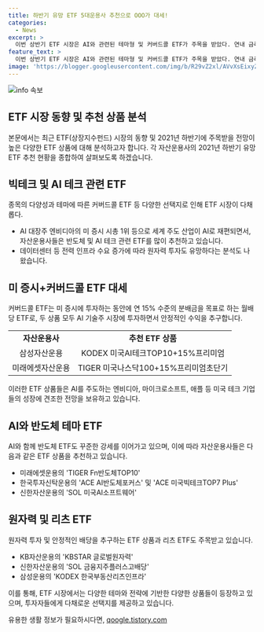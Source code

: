 ```yaml
---
title: 하반기 유망 ETF 5대운용사 추천으로 OOO가 대세!
categories:
  - News
excerpt: >
  이번 상반기 ETF 시장은 AI와 관련된 테마형 및 커버드콜 ETF가 주목을 받았다. 연내 금리 인하 기대감이 높아지는 상황에서, 빅테크 관련 ETF가 유망시되며, 미국 증시와 커버드콜 ETF가 대세로 떠올랐다. AI 대장주와 반도체 시장이 미래 성장 주요 테마로 떠올라, AI, 반도체, 소프트웨어를 중심으로한 ETF들이 추천되었는데, 특히 원자력 투자도 유망시되었다. 이외에도 쏠쏠한 배당을 기대할 수 있는 리츠 ETF 등도 주목을 받고 있다. AI 및 관련주에 관심을 두고 있는 투자자들에게는 이번 ETF 시장 동향이 유용할 것으로 보인다.
feature_text: >
  이번 상반기 ETF 시장은 AI와 관련된 테마형 및 커버드콜 ETF가 주목을 받았다. 연내 금리 인하 기대감이 높아지는 상황에서, 빅테크 관련 ETF가 유망시되며, 미국 증시와 커버드콜 ETF가 대세로 떠올랐다. AI 대장주와 반도체 시장이 미래 성장 주요 테마로 떠올라, AI, 반도체, 소프트웨어를 중심으로한 ETF들이 추천되었는데, 특히 원자력 투자도 유망시되었다. 이외에도 쏠쏠한 배당을 기대할 수 있는 리츠 ETF 등도 주목을 받고 있다. AI 및 관련주에 관심을 두고 있는 투자자들에게는 이번 ETF 시장 동향이 유용할 것으로 보인다.
image: 'https://blogger.googleusercontent.com/img/b/R29vZ2xl/AVvXsEixyZcFfHzMRdzZMjFBmAUKJYCLCGyLL1o632UiGVXcaFdKo_bkvkuCioo0uUKlGfBVcT3P84aROyZIXSBEx3Aw5nCQ3pTgDom1WDC4m8eifvWiAmWEEVb4x6G_l8C0QH225ldMjyaFvpxGEBGNO37VmDTDMHGhJPq73UglMfDca1-0aw/s1600/blogspot.png'
---
```


<p><img src="https://blogger.googleusercontent.com/img/b/R29vZ2xl/AVvXsEixyZcFfHzMRdzZMjFBmAUKJYCLCGyLL1o632UiGVXcaFdKo_bkvkuCioo0uUKlGfBVcT3P84aROyZIXSBEx3Aw5nCQ3pTgDom1WDC4m8eifvWiAmWEEVb4x6G_l8C0QH225ldMjyaFvpxGEBGNO37VmDTDMHGhJPq73UglMfDca1-0aw/s1600/blogspot.png" alt="info 속보" /></p>

<h2 data-ke-size="size26">ETF 시장 동향 및 추천 상품 분석</h2>

<p data-ke-size="size16"></p>

<p>본문에서는 최근 ETF(상장지수펀드) 시장의 동향 및 2021년 하반기에 주목받을 전망이 높은 다양한 ETF 상품에 대해 분석하고자 합니다. 각 자산운용사의 2021년 하반기 유망 ETF 추천 현황을 종합하여 살펴보도록 하겠습니다.</p>

<h2 data-ke-size="size24">빅테크 및 AI 테크 관련 ETF</h2>

<p data-ke-size="size16">종목의 다양성과 테마에 따른 커버드콜 ETF 등 다양한 선택지로 인해 ETF 시장이 다채롭다.</p>

<ul>
  <li>AI 대장주 엔비디아의 미 증시 시총 1위 등으로 세계 주도 산업이 AI로 재편되면서, 자산운용사들은 반도체 및 AI 테크 관련 ETF를 많이 추천하고 있습니다.</li>
  <li>데이터센터 등 전력 인프라 수요 증가에 따라 원자력 투자도 유망하다는 분석도 나왔습니다.</li>
</ul>

<h2 data-ke-size="size24">미 증시+커버드콜 ETF 대세</h2>

<p data-ke-size="size16">커버드콜 ETF는 미 증시에 투자하는 동안에 연 15% 수준의 분배금을 목표로 하는 월배당 ETF로, 두 상품 모두 AI 기술주 시장에 투자하면서 안정적인 수익을 추구합니다.</p>

<table>
  <tr>
    <td style="text-align: center; height: 17px;"><b>자산운용사</b></td>
    <td style="text-align: center; height: 17px;"><b>추천 ETF 상품</b></td>
  </tr>
  <tr>
    <td style="text-align: center; height: 17px;">삼성자산운용</td>
    <td style="text-align: center; height: 17px;">KODEX 미국AI테크TOP10+15%프리미엄</td>
  </tr>
  <tr>
    <td style="text-align: center; height: 17px;">미래에셋자산운용</td>
    <td style="text-align: center; height: 17px;">TIGER 미국나스닥100+15%프리미엄초단기</td>
  </tr>
</table>

<p data-ke-size="size16">이러한 ETF 상품들은 AI를 주도하는 엔비디아, 마이크로소프트, 애플 등 미국 테크 기업들의 성장에 견조한 전망을 보유하고 있습니다.</p>

<h2 data-ke-size="size24">AI와 반도체 테마 ETF</h2>

<p data-ke-size="size16">AI와 함께 반도체 ETF도 꾸준한 강세를 이어가고 있으며, 이에 따라 자산운용사들은 다음과 같은 ETF 상품을 추천하고 있습니다.</p>

<ul>
  <li>미래에셋운용의 'TIGER Fn반도체TOP10'</li>
  <li>한국투자신탁운용의 'ACE AI반도체포커스' 및 'ACE 미국빅테크TOP7 Plus'</li>
  <li>신한자산운용의 'SOL 미국AI소프트웨어'</li>
</ul>

<h2 data-ke-size="size24">원자력 및 리츠 ETF</h2>

<p data-ke-size="size16">원자력 투자 및 안정적인 배당을 추구하는 ETF 상품과 리츠 ETF도 주목받고 있습니다.</p>

<ul>
  <li>KB자산운용의 'KBSTAR 글로벌원자력'</li>
  <li>신한자산운용의 'SOL 금융지주플러스고배당'</li>
  <li>삼성운용의 'KODEX 한국부동산리츠인프라'</li>
</ul>

<p data-ke-size="size16">이를 통해, ETF 시장에서는 다양한 테마와 전략에 기반한 다양한 상품들이 등장하고 있으며, 투자자들에게 다채로운 선택지를 제공하고 있습니다.</p>

<p data-ke-size="size16"></p>
유용한 생활 정보가 필요하시다면, <a href="https://qoogle.tistory.com" rel="dofollow">qoogle.tistory.com</a>


